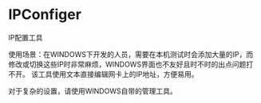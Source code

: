 # IPConfiger
IP配置工具

使用场景：在WINDOWS下开发的人员，需要在本机测试时会添加大量的IP，而修改或切换这些IP时非常麻烦，WINDOWS界面也不友好且时不时的出点问题打不开。
该工具使用文本直接编辑网卡上的IP地址，方便易用。

对于复杂的设置，请使用WINDOWS自带的管理工具。